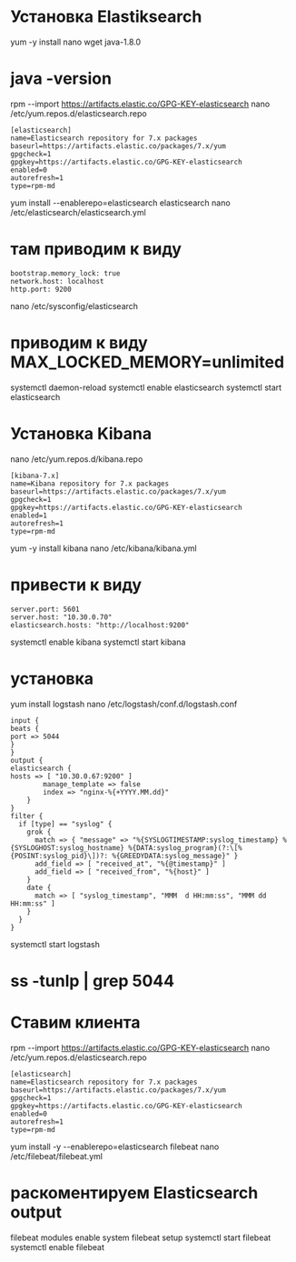 # Установка Elastiksearch
yum -y install nano wget java-1.8.0
# java -version
rpm --import https://artifacts.elastic.co/GPG-KEY-elasticsearch
nano /etc/yum.repos.d/elasticsearch.repo
```
[elasticsearch]
name=Elasticsearch repository for 7.x packages
baseurl=https://artifacts.elastic.co/packages/7.x/yum
gpgcheck=1
gpgkey=https://artifacts.elastic.co/GPG-KEY-elasticsearch
enabled=0
autorefresh=1
type=rpm-md
```
yum install --enablerepo=elasticsearch elasticsearch
nano /etc/elasticsearch/elasticsearch.yml
# там приводим к виду
```
bootstrap.memory_lock: true
network.host: localhost
http.port: 9200
```
nano /etc/sysconfig/elasticsearch
# приводим к виду MAX_LOCKED_MEMORY=unlimited
systemctl daemon-reload
systemctl enable elasticsearch
systemctl start elasticsearch
# Установка Kibana
nano /etc/yum.repos.d/kibana.repo
```
[kibana-7.x]
name=Kibana repository for 7.x packages
baseurl=https://artifacts.elastic.co/packages/7.x/yum
gpgcheck=1
gpgkey=https://artifacts.elastic.co/GPG-KEY-elasticsearch
enabled=1
autorefresh=1
type=rpm-md
```
yum -y install kibana
nano /etc/kibana/kibana.yml
# привести к виду
```
server.port: 5601
server.host: "10.30.0.70"
elasticsearch.hosts: "http://localhost:9200"
```
systemctl enable kibana
systemctl start kibana
# установка 
yum install logstash
nano /etc/logstash/conf.d/logstash.conf
```
input {
beats {
port => 5044
}
}
output {
elasticsearch {
hosts => [ "10.30.0.67:9200" ]
        manage_template => false
        index => "nginx-%{+YYYY.MM.dd}"
    }
}
filter {
  if [type] == "syslog" {
    grok {
      match => { "message" => "%{SYSLOGTIMESTAMP:syslog_timestamp} %{SYSLOGHOST:syslog_hostname} %{DATA:syslog_program}(?:\[%{POSINT:syslog_pid}\])?: %{GREEDYDATA:syslog_message}" }
      add_field => [ "received_at", "%{@timestamp}" ]
      add_field => [ "received_from", "%{host}" ]
    }
    date {
      match => [ "syslog_timestamp", "MMM  d HH:mm:ss", "MMM dd HH:mm:ss" ]
    }
  }
}

```
systemctl start logstash
# ss -tunlp | grep 5044
# Ставим клиента
rpm --import https://artifacts.elastic.co/GPG-KEY-elasticsearch
nano /etc/yum.repos.d/elasticsearch.repo
```
[elasticsearch]
name=Elasticsearch repository for 7.x packages
baseurl=https://artifacts.elastic.co/packages/7.x/yum
gpgcheck=1
gpgkey=https://artifacts.elastic.co/GPG-KEY-elasticsearch
enabled=0
autorefresh=1
type=rpm-md
```
yum install -y --enablerepo=elasticsearch filebeat
nano /etc/filebeat/filebeat.yml
# раскоментируем Elasticsearch output
filebeat modules enable system
filebeat setup
systemctl start filebeat
systemctl enable filebeat
 
